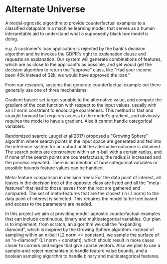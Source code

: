 # Alternate Universe

A model-agnostic algorithm to provide counterfactual examples to a classified datapoint in a machine learning model, that serves as a human interpretable aid to understand what a supposedly black box model is doing.

e.g. A customer's loan application is rejected by the bank's decision algorithm and he invokes the GDPR's right to explanation clause and requests an explanation. Our system will generate combinations of features, which are as close to the applicant's as possible, and yet would get the decision algorithm to return the "approve" class, like "Had your income been 40k instead of 32k, we would have approved the loan."

From our research, systems that generate counterfactual example out there generally use one of three mechanisms:

Gradient based: set target variable to the alternative value, and compute the gradient of the cost function with respect to the input values, usually with an L1 norm constraint to encourage sparseness. This method is fast and straight forward but requires access to the model's gradient, and obviously requires the model to have a gradient. Also it cannot handle categorical variables.

Randomized search: Laugel et al(2017) proposed a "Growing Sphere" algorithm where search points in the input space are generated and fed into the inference system for an output until the alternative outcome is obtained. The search points are constrained within an n-ball with a certain radius, and if none of the search points are counterfactuals, the radius is increased and the process repeated. There is no mention of how categorical variables or possible bounds feature values can be handled.

Meta-feature comparison in decision trees: For the data point of interest, all leaves in the decision tree of the opposite class are listed and all the "meta-features" that lead to those leaves from the root are gathered and compared. The set of meta-features that are the closest (in L1 norm) to the data point of interest is selected. This requires the model to be tree based and access to the parameters are needed.

In this project we aim at providing model-agnostic counterfactual examples that can include continuous, binary and multicategorical variables. Our plan is to implement, from scratch, an algorithm we call the "expanding diamond", which is inspired by the Growing Sphere algorithm. Instead of sampling within an n-ball (L2 norm <= constant), we sample the surface of an "n-diamond" (L1 norm = constant), which should result in more cases closer to corners and edges that give sparse vectors. Also we plan to use a sample-and-reject mechanism to handle feature value bounds, and a boolean sampling algorithm to handle binary and multicategorical features.
